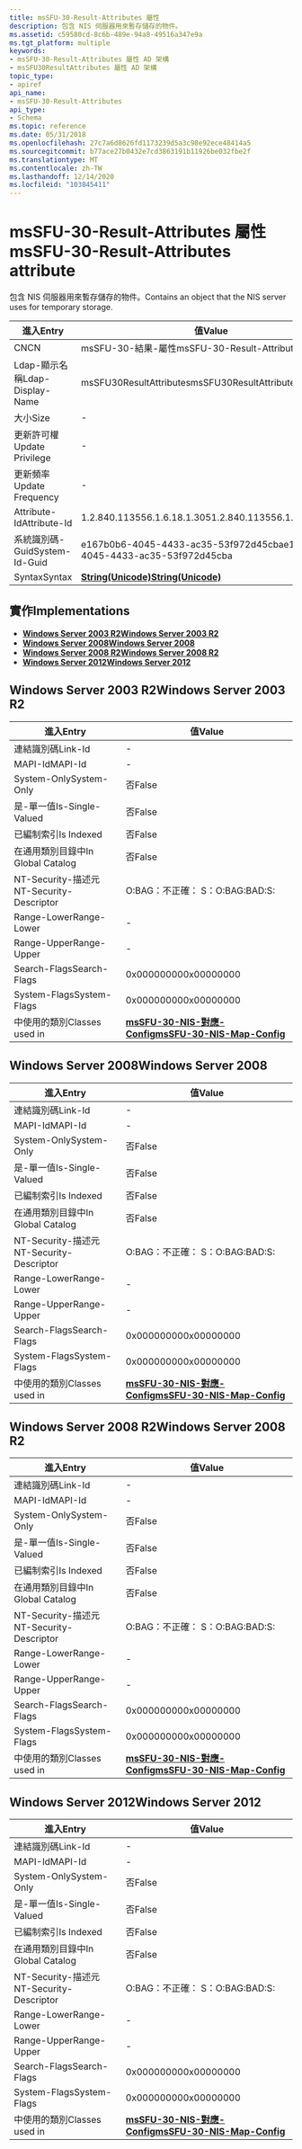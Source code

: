 ```yaml
---
title: msSFU-30-Result-Attributes 屬性
description: 包含 NIS 伺服器用來暫存儲存的物件。
ms.assetid: c59580cd-8c6b-489e-94a8-49516a347e9a
ms.tgt_platform: multiple
keywords:
- msSFU-30-Result-Attributes 屬性 AD 架構
- msSFU30ResultAttributes 屬性 AD 架構
topic_type:
- apiref
api_name:
- msSFU-30-Result-Attributes
api_type:
- Schema
ms.topic: reference
ms.date: 05/31/2018
ms.openlocfilehash: 27c7a6d8626fd1173239d5a3c98e92ece48414a5
ms.sourcegitcommit: b77ace27b0432e7cd3863191b11926be032fbe2f
ms.translationtype: MT
ms.contentlocale: zh-TW
ms.lasthandoff: 12/14/2020
ms.locfileid: "103845411"
---
```

# <a name="mssfu-30-result-attributes-attribute"></a><span data-ttu-id="646a3-105">msSFU-30-Result-Attributes 屬性</span><span class="sxs-lookup"><span data-stu-id="646a3-105">msSFU-30-Result-Attributes attribute</span></span>

<span data-ttu-id="646a3-106">包含 NIS 伺服器用來暫存儲存的物件。</span><span class="sxs-lookup"><span data-stu-id="646a3-106">Contains an object that the NIS server uses for temporary storage.</span></span>



| <span data-ttu-id="646a3-107">進入</span><span class="sxs-lookup"><span data-stu-id="646a3-107">Entry</span></span> | <span data-ttu-id="646a3-108">值</span><span class="sxs-lookup"><span data-stu-id="646a3-108">Value</span></span> |
|-------------------|---------------------------------------------|
| <span data-ttu-id="646a3-109">CN</span><span class="sxs-lookup"><span data-stu-id="646a3-109">CN</span></span>                | <span data-ttu-id="646a3-110">msSFU-30-結果-屬性</span><span class="sxs-lookup"><span data-stu-id="646a3-110">msSFU-30-Result-Attributes</span></span>                  |
| <span data-ttu-id="646a3-111">Ldap-顯示名稱</span><span class="sxs-lookup"><span data-stu-id="646a3-111">Ldap-Display-Name</span></span> | <span data-ttu-id="646a3-112">msSFU30ResultAttributes</span><span class="sxs-lookup"><span data-stu-id="646a3-112">msSFU30ResultAttributes</span></span>                     |
| <span data-ttu-id="646a3-113">大小</span><span class="sxs-lookup"><span data-stu-id="646a3-113">Size</span></span>              | \-                                          |
| <span data-ttu-id="646a3-114">更新許可權</span><span class="sxs-lookup"><span data-stu-id="646a3-114">Update Privilege</span></span>  | \-                                          |
| <span data-ttu-id="646a3-115">更新頻率</span><span class="sxs-lookup"><span data-stu-id="646a3-115">Update Frequency</span></span>  | \-                                          |
| <span data-ttu-id="646a3-116">Attribute-Id</span><span class="sxs-lookup"><span data-stu-id="646a3-116">Attribute-Id</span></span>      | <span data-ttu-id="646a3-117">1.2.840.113556.1.6.18.1.305</span><span class="sxs-lookup"><span data-stu-id="646a3-117">1.2.840.113556.1.6.18.1.305</span></span>                 |
| <span data-ttu-id="646a3-118">系統識別碼-Guid</span><span class="sxs-lookup"><span data-stu-id="646a3-118">System-Id-Guid</span></span>    | <span data-ttu-id="646a3-119">e167b0b6-4045-4433-ac35-53f972d45cba</span><span class="sxs-lookup"><span data-stu-id="646a3-119">e167b0b6-4045-4433-ac35-53f972d45cba</span></span>        |
| <span data-ttu-id="646a3-120">Syntax</span><span class="sxs-lookup"><span data-stu-id="646a3-120">Syntax</span></span>            | [<span data-ttu-id="646a3-121">**String(Unicode)**</span><span class="sxs-lookup"><span data-stu-id="646a3-121">**String(Unicode)**</span></span>](s-string-unicode.md) |



## <a name="implementations"></a><span data-ttu-id="646a3-122">實作</span><span class="sxs-lookup"><span data-stu-id="646a3-122">Implementations</span></span>

-   [<span data-ttu-id="646a3-123">**Windows Server 2003 R2**</span><span class="sxs-lookup"><span data-stu-id="646a3-123">**Windows Server 2003 R2**</span></span>](#windows-server-2003-r2)
-   [<span data-ttu-id="646a3-124">**Windows Server 2008**</span><span class="sxs-lookup"><span data-stu-id="646a3-124">**Windows Server 2008**</span></span>](#windows-server-2008)
-   [<span data-ttu-id="646a3-125">**Windows Server 2008 R2**</span><span class="sxs-lookup"><span data-stu-id="646a3-125">**Windows Server 2008 R2**</span></span>](#windows-server-2008-r2)
-   [<span data-ttu-id="646a3-126">**Windows Server 2012**</span><span class="sxs-lookup"><span data-stu-id="646a3-126">**Windows Server 2012**</span></span>](#windows-server-2012)

## <a name="windows-server-2003-r2"></a><span data-ttu-id="646a3-127">Windows Server 2003 R2</span><span class="sxs-lookup"><span data-stu-id="646a3-127">Windows Server 2003 R2</span></span>



| <span data-ttu-id="646a3-128">進入</span><span class="sxs-lookup"><span data-stu-id="646a3-128">Entry</span></span> | <span data-ttu-id="646a3-129">值</span><span class="sxs-lookup"><span data-stu-id="646a3-129">Value</span></span> |
|------------------------|---------------------------------------------------------------------|
| <span data-ttu-id="646a3-130">連結識別碼</span><span class="sxs-lookup"><span data-stu-id="646a3-130">Link-Id</span></span>                | \-                                                                  |
| <span data-ttu-id="646a3-131">MAPI-Id</span><span class="sxs-lookup"><span data-stu-id="646a3-131">MAPI-Id</span></span>                | \-                                                                  |
| <span data-ttu-id="646a3-132">System-Only</span><span class="sxs-lookup"><span data-stu-id="646a3-132">System-Only</span></span>            | <span data-ttu-id="646a3-133">否</span><span class="sxs-lookup"><span data-stu-id="646a3-133">False</span></span>                                                               |
| <span data-ttu-id="646a3-134">是-單一值</span><span class="sxs-lookup"><span data-stu-id="646a3-134">Is-Single-Valued</span></span>       | <span data-ttu-id="646a3-135">否</span><span class="sxs-lookup"><span data-stu-id="646a3-135">False</span></span>                                                               |
| <span data-ttu-id="646a3-136">已編制索引</span><span class="sxs-lookup"><span data-stu-id="646a3-136">Is Indexed</span></span>             | <span data-ttu-id="646a3-137">否</span><span class="sxs-lookup"><span data-stu-id="646a3-137">False</span></span>                                                               |
| <span data-ttu-id="646a3-138">在通用類別目錄中</span><span class="sxs-lookup"><span data-stu-id="646a3-138">In Global Catalog</span></span>      | <span data-ttu-id="646a3-139">否</span><span class="sxs-lookup"><span data-stu-id="646a3-139">False</span></span>                                                               |
| <span data-ttu-id="646a3-140">NT-Security-描述元</span><span class="sxs-lookup"><span data-stu-id="646a3-140">NT-Security-Descriptor</span></span> | <span data-ttu-id="646a3-141">O:BAG：不正確： S：</span><span class="sxs-lookup"><span data-stu-id="646a3-141">O:BAG:BAD:S:</span></span>                                                        |
| <span data-ttu-id="646a3-142">Range-Lower</span><span class="sxs-lookup"><span data-stu-id="646a3-142">Range-Lower</span></span>            | \-                                                                  |
| <span data-ttu-id="646a3-143">Range-Upper</span><span class="sxs-lookup"><span data-stu-id="646a3-143">Range-Upper</span></span>            | \-                                                                  |
| <span data-ttu-id="646a3-144">Search-Flags</span><span class="sxs-lookup"><span data-stu-id="646a3-144">Search-Flags</span></span>           | <span data-ttu-id="646a3-145">0x00000000</span><span class="sxs-lookup"><span data-stu-id="646a3-145">0x00000000</span></span>                                                          |
| <span data-ttu-id="646a3-146">System-Flags</span><span class="sxs-lookup"><span data-stu-id="646a3-146">System-Flags</span></span>           | <span data-ttu-id="646a3-147">0x00000000</span><span class="sxs-lookup"><span data-stu-id="646a3-147">0x00000000</span></span>                                                          |
| <span data-ttu-id="646a3-148">中使用的類別</span><span class="sxs-lookup"><span data-stu-id="646a3-148">Classes used in</span></span>        | [<span data-ttu-id="646a3-149">**msSFU-30-NIS-對應-Config**</span><span class="sxs-lookup"><span data-stu-id="646a3-149">**msSFU-30-NIS-Map-Config**</span></span>](c-mssfu30nismapconfig.md)<br/> |



## <a name="windows-server-2008"></a><span data-ttu-id="646a3-150">Windows Server 2008</span><span class="sxs-lookup"><span data-stu-id="646a3-150">Windows Server 2008</span></span>



| <span data-ttu-id="646a3-151">進入</span><span class="sxs-lookup"><span data-stu-id="646a3-151">Entry</span></span> | <span data-ttu-id="646a3-152">值</span><span class="sxs-lookup"><span data-stu-id="646a3-152">Value</span></span> |
|------------------------|---------------------------------------------------------------------|
| <span data-ttu-id="646a3-153">連結識別碼</span><span class="sxs-lookup"><span data-stu-id="646a3-153">Link-Id</span></span>                | \-                                                                  |
| <span data-ttu-id="646a3-154">MAPI-Id</span><span class="sxs-lookup"><span data-stu-id="646a3-154">MAPI-Id</span></span>                | \-                                                                  |
| <span data-ttu-id="646a3-155">System-Only</span><span class="sxs-lookup"><span data-stu-id="646a3-155">System-Only</span></span>            | <span data-ttu-id="646a3-156">否</span><span class="sxs-lookup"><span data-stu-id="646a3-156">False</span></span>                                                               |
| <span data-ttu-id="646a3-157">是-單一值</span><span class="sxs-lookup"><span data-stu-id="646a3-157">Is-Single-Valued</span></span>       | <span data-ttu-id="646a3-158">否</span><span class="sxs-lookup"><span data-stu-id="646a3-158">False</span></span>                                                               |
| <span data-ttu-id="646a3-159">已編制索引</span><span class="sxs-lookup"><span data-stu-id="646a3-159">Is Indexed</span></span>             | <span data-ttu-id="646a3-160">否</span><span class="sxs-lookup"><span data-stu-id="646a3-160">False</span></span>                                                               |
| <span data-ttu-id="646a3-161">在通用類別目錄中</span><span class="sxs-lookup"><span data-stu-id="646a3-161">In Global Catalog</span></span>      | <span data-ttu-id="646a3-162">否</span><span class="sxs-lookup"><span data-stu-id="646a3-162">False</span></span>                                                               |
| <span data-ttu-id="646a3-163">NT-Security-描述元</span><span class="sxs-lookup"><span data-stu-id="646a3-163">NT-Security-Descriptor</span></span> | <span data-ttu-id="646a3-164">O:BAG：不正確： S：</span><span class="sxs-lookup"><span data-stu-id="646a3-164">O:BAG:BAD:S:</span></span>                                                        |
| <span data-ttu-id="646a3-165">Range-Lower</span><span class="sxs-lookup"><span data-stu-id="646a3-165">Range-Lower</span></span>            | \-                                                                  |
| <span data-ttu-id="646a3-166">Range-Upper</span><span class="sxs-lookup"><span data-stu-id="646a3-166">Range-Upper</span></span>            | \-                                                                  |
| <span data-ttu-id="646a3-167">Search-Flags</span><span class="sxs-lookup"><span data-stu-id="646a3-167">Search-Flags</span></span>           | <span data-ttu-id="646a3-168">0x00000000</span><span class="sxs-lookup"><span data-stu-id="646a3-168">0x00000000</span></span>                                                          |
| <span data-ttu-id="646a3-169">System-Flags</span><span class="sxs-lookup"><span data-stu-id="646a3-169">System-Flags</span></span>           | <span data-ttu-id="646a3-170">0x00000000</span><span class="sxs-lookup"><span data-stu-id="646a3-170">0x00000000</span></span>                                                          |
| <span data-ttu-id="646a3-171">中使用的類別</span><span class="sxs-lookup"><span data-stu-id="646a3-171">Classes used in</span></span>        | [<span data-ttu-id="646a3-172">**msSFU-30-NIS-對應-Config**</span><span class="sxs-lookup"><span data-stu-id="646a3-172">**msSFU-30-NIS-Map-Config**</span></span>](c-mssfu30nismapconfig.md)<br/> |



## <a name="windows-server-2008-r2"></a><span data-ttu-id="646a3-173">Windows Server 2008 R2</span><span class="sxs-lookup"><span data-stu-id="646a3-173">Windows Server 2008 R2</span></span>



| <span data-ttu-id="646a3-174">進入</span><span class="sxs-lookup"><span data-stu-id="646a3-174">Entry</span></span> | <span data-ttu-id="646a3-175">值</span><span class="sxs-lookup"><span data-stu-id="646a3-175">Value</span></span> |
|------------------------|---------------------------------------------------------------------|
| <span data-ttu-id="646a3-176">連結識別碼</span><span class="sxs-lookup"><span data-stu-id="646a3-176">Link-Id</span></span>                | \-                                                                  |
| <span data-ttu-id="646a3-177">MAPI-Id</span><span class="sxs-lookup"><span data-stu-id="646a3-177">MAPI-Id</span></span>                | \-                                                                  |
| <span data-ttu-id="646a3-178">System-Only</span><span class="sxs-lookup"><span data-stu-id="646a3-178">System-Only</span></span>            | <span data-ttu-id="646a3-179">否</span><span class="sxs-lookup"><span data-stu-id="646a3-179">False</span></span>                                                               |
| <span data-ttu-id="646a3-180">是-單一值</span><span class="sxs-lookup"><span data-stu-id="646a3-180">Is-Single-Valued</span></span>       | <span data-ttu-id="646a3-181">否</span><span class="sxs-lookup"><span data-stu-id="646a3-181">False</span></span>                                                               |
| <span data-ttu-id="646a3-182">已編制索引</span><span class="sxs-lookup"><span data-stu-id="646a3-182">Is Indexed</span></span>             | <span data-ttu-id="646a3-183">否</span><span class="sxs-lookup"><span data-stu-id="646a3-183">False</span></span>                                                               |
| <span data-ttu-id="646a3-184">在通用類別目錄中</span><span class="sxs-lookup"><span data-stu-id="646a3-184">In Global Catalog</span></span>      | <span data-ttu-id="646a3-185">否</span><span class="sxs-lookup"><span data-stu-id="646a3-185">False</span></span>                                                               |
| <span data-ttu-id="646a3-186">NT-Security-描述元</span><span class="sxs-lookup"><span data-stu-id="646a3-186">NT-Security-Descriptor</span></span> | <span data-ttu-id="646a3-187">O:BAG：不正確： S：</span><span class="sxs-lookup"><span data-stu-id="646a3-187">O:BAG:BAD:S:</span></span>                                                        |
| <span data-ttu-id="646a3-188">Range-Lower</span><span class="sxs-lookup"><span data-stu-id="646a3-188">Range-Lower</span></span>            | \-                                                                  |
| <span data-ttu-id="646a3-189">Range-Upper</span><span class="sxs-lookup"><span data-stu-id="646a3-189">Range-Upper</span></span>            | \-                                                                  |
| <span data-ttu-id="646a3-190">Search-Flags</span><span class="sxs-lookup"><span data-stu-id="646a3-190">Search-Flags</span></span>           | <span data-ttu-id="646a3-191">0x00000000</span><span class="sxs-lookup"><span data-stu-id="646a3-191">0x00000000</span></span>                                                          |
| <span data-ttu-id="646a3-192">System-Flags</span><span class="sxs-lookup"><span data-stu-id="646a3-192">System-Flags</span></span>           | <span data-ttu-id="646a3-193">0x00000000</span><span class="sxs-lookup"><span data-stu-id="646a3-193">0x00000000</span></span>                                                          |
| <span data-ttu-id="646a3-194">中使用的類別</span><span class="sxs-lookup"><span data-stu-id="646a3-194">Classes used in</span></span>        | [<span data-ttu-id="646a3-195">**msSFU-30-NIS-對應-Config**</span><span class="sxs-lookup"><span data-stu-id="646a3-195">**msSFU-30-NIS-Map-Config**</span></span>](c-mssfu30nismapconfig.md)<br/> |



## <a name="windows-server-2012"></a><span data-ttu-id="646a3-196">Windows Server 2012</span><span class="sxs-lookup"><span data-stu-id="646a3-196">Windows Server 2012</span></span>



| <span data-ttu-id="646a3-197">進入</span><span class="sxs-lookup"><span data-stu-id="646a3-197">Entry</span></span> | <span data-ttu-id="646a3-198">值</span><span class="sxs-lookup"><span data-stu-id="646a3-198">Value</span></span> |
|------------------------|---------------------------------------------------------------------|
| <span data-ttu-id="646a3-199">連結識別碼</span><span class="sxs-lookup"><span data-stu-id="646a3-199">Link-Id</span></span>                | \-                                                                  |
| <span data-ttu-id="646a3-200">MAPI-Id</span><span class="sxs-lookup"><span data-stu-id="646a3-200">MAPI-Id</span></span>                | \-                                                                  |
| <span data-ttu-id="646a3-201">System-Only</span><span class="sxs-lookup"><span data-stu-id="646a3-201">System-Only</span></span>            | <span data-ttu-id="646a3-202">否</span><span class="sxs-lookup"><span data-stu-id="646a3-202">False</span></span>                                                               |
| <span data-ttu-id="646a3-203">是-單一值</span><span class="sxs-lookup"><span data-stu-id="646a3-203">Is-Single-Valued</span></span>       | <span data-ttu-id="646a3-204">否</span><span class="sxs-lookup"><span data-stu-id="646a3-204">False</span></span>                                                               |
| <span data-ttu-id="646a3-205">已編制索引</span><span class="sxs-lookup"><span data-stu-id="646a3-205">Is Indexed</span></span>             | <span data-ttu-id="646a3-206">否</span><span class="sxs-lookup"><span data-stu-id="646a3-206">False</span></span>                                                               |
| <span data-ttu-id="646a3-207">在通用類別目錄中</span><span class="sxs-lookup"><span data-stu-id="646a3-207">In Global Catalog</span></span>      | <span data-ttu-id="646a3-208">否</span><span class="sxs-lookup"><span data-stu-id="646a3-208">False</span></span>                                                               |
| <span data-ttu-id="646a3-209">NT-Security-描述元</span><span class="sxs-lookup"><span data-stu-id="646a3-209">NT-Security-Descriptor</span></span> | <span data-ttu-id="646a3-210">O:BAG：不正確： S：</span><span class="sxs-lookup"><span data-stu-id="646a3-210">O:BAG:BAD:S:</span></span>                                                        |
| <span data-ttu-id="646a3-211">Range-Lower</span><span class="sxs-lookup"><span data-stu-id="646a3-211">Range-Lower</span></span>            | \-                                                                  |
| <span data-ttu-id="646a3-212">Range-Upper</span><span class="sxs-lookup"><span data-stu-id="646a3-212">Range-Upper</span></span>            | \-                                                                  |
| <span data-ttu-id="646a3-213">Search-Flags</span><span class="sxs-lookup"><span data-stu-id="646a3-213">Search-Flags</span></span>           | <span data-ttu-id="646a3-214">0x00000000</span><span class="sxs-lookup"><span data-stu-id="646a3-214">0x00000000</span></span>                                                          |
| <span data-ttu-id="646a3-215">System-Flags</span><span class="sxs-lookup"><span data-stu-id="646a3-215">System-Flags</span></span>           | <span data-ttu-id="646a3-216">0x00000000</span><span class="sxs-lookup"><span data-stu-id="646a3-216">0x00000000</span></span>                                                          |
| <span data-ttu-id="646a3-217">中使用的類別</span><span class="sxs-lookup"><span data-stu-id="646a3-217">Classes used in</span></span>        | [<span data-ttu-id="646a3-218">**msSFU-30-NIS-對應-Config**</span><span class="sxs-lookup"><span data-stu-id="646a3-218">**msSFU-30-NIS-Map-Config**</span></span>](c-mssfu30nismapconfig.md)<br/> |



 

 





